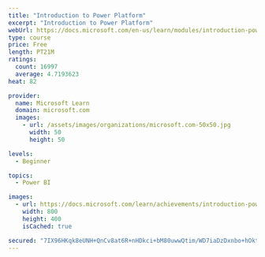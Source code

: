 ```yaml
---
title: "Introduction to Power Platform"
excerpt: "Introduction to Power Platform"
webUrl: https://docs.microsoft.com/en-us/learn/modules/introduction-power-platform/
type: course
price: Free
length: PT21M
ratings:
  count: 16997
  average: 4.7193623
heat: 82

provider:
  name: Microsoft Learn
  domain: microsoft.com
  images:
    - url: /assets/images/organizations/microsoft.com-50x50.jpg
      width: 50
      height: 50

levels:
  - Beginner

topics:
  - Power BI

images:
  - url: https://docs.microsoft.com/learn/achievements/introduction-power-platform-social.png
    width: 800
    height: 400
    isCached: true

secured: "7IX96HKqk8eUNH+QnCv8at6R+nHDkci+bM80uwwQtim/WD7iaDzDxnbo+hOktCbdM/jFEy8XHIzZ9ZY9VVnvLyGExMSd9ZA3+VfAubeilem/a7ixG6UkQeZqr4Jzhk9x/n4lAxqWXYmbfwrCYF2kqtc7rdH1Kil16gyOrx6H66Tpq+B1BwCW9BDcQgOnJ/uf+TrobTc7AL7jDAmEEQAfifVsxflAwLbtKoY/pPHoa7HVnh7rw+VT3Pf6kDTSbS0AtVqEaDtk6SvZ9tA6y99XwloPmn41RJU0d4u45LdoVvVBtyXUYhU2s9u+BHBsSoptXEDqIemKJsrIjbYw6V1QRdpnDbY+BQLdtOvvdCAwfn6o+vg0LFQPwE6+o+eglXTHqCyUzoGmZH9l/DRWO67hopEcApNZDq1yyMXZ2WNZmNx6W58b2oMKvhFxOBZVYALD;vhzLcQuif/7/nNPuoSfPXg=="
---
```


